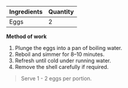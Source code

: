 |Ingredients|Quantity|
|----------|---------|
|Eggs |2 |

**Method of work**

1. Plunge the eggs into a pan of boiling water.
2. Reboil and simmer for 8–10 minutes.
3. Refresh until cold under running water.
4. Remove the shell carefully if required.

> Serve 1 - 2  eggs per portion.